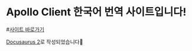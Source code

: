 # Apollo Client 한국어 번역 사이트입니다!


#[사이트 바로가기](https://hojunin.github.io/apollo-client-docs/)


[Docusaurus 2](https://docusaurus.io/)로 작성되었습니다🦖
